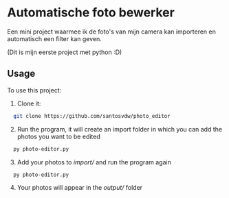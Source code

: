 
# Automatische foto bewerker

Een mini project waarmee ik de foto's van mijn camera kan importeren en automatisch een filter kan geven.



(Dit is mijn eerste project met python :D)


## Usage

To use this project:

1) Clone it: 

```bash
  git clone https://github.com/santosvdw/photo_editor
```

2) Run the program, it will create an import folder in which you can add the photos you want to be edited

```bash
  py photo-editor.py
```

3) Add your photos to *import/* and run the program again
```bash
  py photo-editor.py
```

4) Your photos will appear in the *output/* folder



